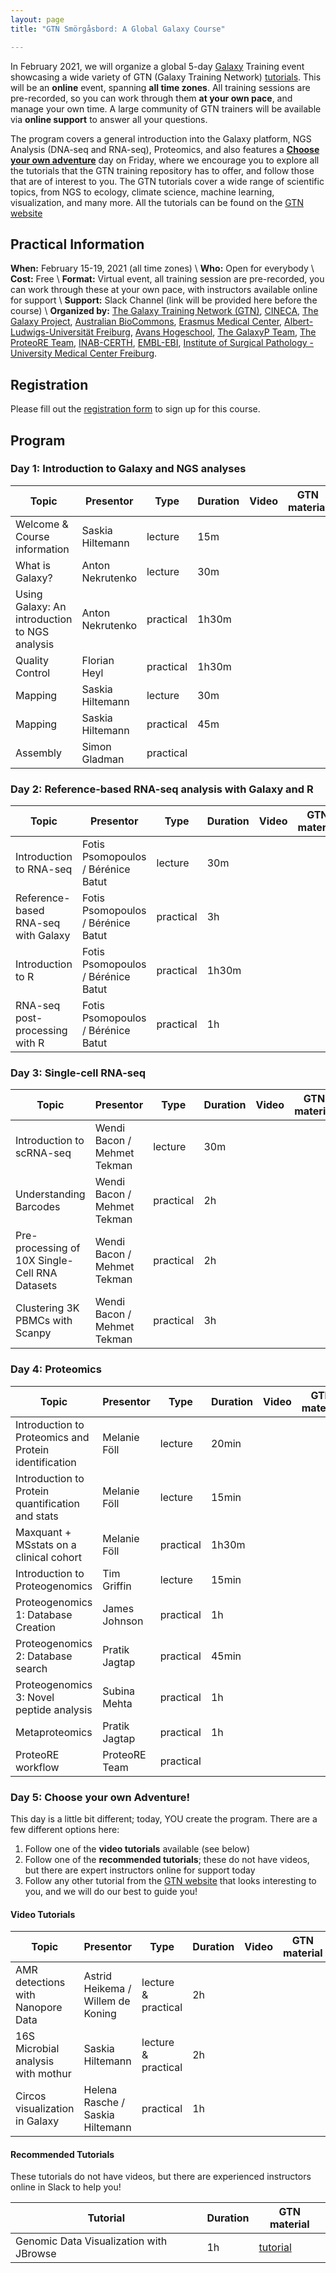 ```yaml
---
layout: page
title: "GTN Smörgåsbord: A Global Galaxy Course"

---
```



In February 2021, we will organize a global 5-day [Galaxy](https://galaxyproject.org) Training event showcasing a wide variety of GTN (Galaxy Training Network) [tutorials](https://training.galaxyproject.org). This will be an **online** event, spanning **all time zones**. All training sessions are pre-recorded, so you can work through them **at your own pace**, and manage your own time. A large community of GTN trainers will be available via **online support** to answer all your questions.

The program covers a general introduction into the Galaxy platform, NGS Analysis (DNA-seq and RNA-seq), Proteomics, and also features a [**Choose your own adventure**](https://en.wikipedia.org/wiki/Choose_Your_Own_Adventure) day on Friday, where we encourage you to explore all the tutorials that the GTN training repository has to offer, and follow those that are of interest to you. The GTN tutorials cover a wide range of scientific topics, from NGS to ecology, climate science, machine learning, visualization, and many more. All the tutorials can be found on the [GTN website](https://training.galaxyproject.org)

## Practical Information

**When:** February 15-19, 2021 (all time zones) \\
**Who:** Open for everybody \\
**Cost:** Free \\
**Format:** Virtual event, all training session are pre-recorded, you can work through these at your own pace, with instructors available online for support \\
**Support:** Slack Channel (link will be provided here before the course) \\
**Organized by:** [The Galaxy Training Network (GTN)](https://training.galaxyproject.org/training-material/hall-of-fame), [CINECA](https://www.cineca-project.eu/), [The Galaxy Project](https://galaxyproject.org), [Australian BioCommons](https://www.biocommons.org.au/), [Erasmus Medical Center](https://erasmusmc.nl),
[Albert-Ludwigs-Universität Freiburg](https://uni-freiburg.de/), [Avans Hogeschool](https://www.avans.nl), [The GalaxyP Team](http://galaxyp.org/), [The ProteoRE Team](http://www.proteore.org/), [INAB-CERTH](https://www.inab.certh.gr/), [EMBL-EBI](https://www.ebi.ac.uk/), [Institute of Surgical Pathology - University Medical Center Freiburg](https://www.uniklinik-freiburg.de/pathologie-en.html).

## Registration

Please fill out the [registration form](https://forms.gle/TN3Tuet8wm4i2umv5) to sign up for this course.

## Program

### Day 1: Introduction to Galaxy and NGS analyses

| Topic                        | Presentor        | Type      | Duration | Video | GTN material|
|------------------------------|------------------|-----------|----------|-------|-------------|
| Welcome & Course information | Saskia Hiltemann | lecture   | 15m      |       |             |
| What is Galaxy?              | Anton Nekrutenko | lecture   | 30m      |       |             |
| Using Galaxy: An introduction to NGS analysis | Anton Nekrutenko | practical | 1h30m | | |
| Quality Control              | Florian Heyl     | practical | 1h30m    |       |             |
| Mapping                      | Saskia Hiltemann | lecture   | 30m      |       |             |
| Mapping                      | Saskia Hiltemann | practical | 45m      |       |             |
| Assembly                     | Simon Gladman    | practical |          |       |             |


### Day 2: Reference-based RNA-seq analysis with Galaxy and R

| Topic                              | Presentor        | Type      | Duration | Video | GTN material|
|------------------------------------|------------------|-----------|----------|-------|-------------|
| Introduction to RNA-seq            | Fotis Psomopoulos / Bérénice Batut| lecture   | 30m      |       |             |
| Reference-based RNA-seq with Galaxy| Fotis Psomopoulos / Bérénice Batut| practical | 3h       |       |             |
| Introduction to R                  | Fotis Psomopoulos / Bérénice Batut| practical | 1h30m    |       |             |
| RNA-seq post-processing with R       | Fotis Psomopoulos / Bérénice Batut| practical | 1h       |       |             |

### Day 3: Single-cell RNA-seq

| Topic                        | Presentor        | Type      | Duration | Video | GTN material|
|------------------------------|------------------|-----------|----------|-------|-------------|
| Introduction to scRNA-seq    | Wendi Bacon / Mehmet Tekman | lecture   | 30m |   |   |
| Understanding Barcodes       | Wendi Bacon / Mehmet Tekman | practical | 2h  |   |   |
| Pre-processing of 10X Single-Cell RNA Datasets | Wendi Bacon / Mehmet Tekman | practical | 2h | | |
| Clustering 3K PBMCs with Scanpy | Wendi Bacon / Mehmet Tekman | practical | 3h | | |

### Day 4: Proteomics

| Topic                        | Presentor        | Type      | Duration | Video | GTN material|
|------------------------------|------------------|-----------|----------|-------|-------------|
| Introduction to Proteomics and Protein identification | Melanie Föll| lecture   | 20min |  | |
| Introduction to Protein quantification and stats      | Melanie Föll| lecture   | 15min |  | |
| Maxquant + MSstats on a clinical cohort               | Melanie Föll| practical | 1h30m |  | |
| Introduction to Proteogenomics | Tim Griffin | lecture | 15min | | |
| Proteogenomics 1: Database Creation | James Johnson | practical | 1h | | |
| Proteogenomics 2: Database search | Pratik Jagtap | practical | 45min | | |
| Proteogenomics 3: Novel peptide analysis | Subina Mehta | practical | 1h | | |
| Metaproteomics | Pratik Jagtap | practical | 1h | | |
| ProteoRE workflow | ProteoRE Team | practical | | | |




### Day 5: Choose your own Adventure!

This day is a little bit different; today, YOU create the program. There are a few different options here:

1. Follow one of the **video tutorials** available (see below)
2. Follow one of the **recommended tutorials**; these do not have videos, but there are expert instructors online for support today
3. Follow any other tutorial from the [GTN website](https://training.galaxyproject.org) that looks interesting to you, and we will do our best to guide you!

#### Video Tutorials


| Topic                             | Presentor        | Type      | Duration | Video | GTN material|
|-----------------------------------|------------------|-----------|----------|-------|-------------|
| AMR detections with Nanopore Data | Astrid Heikema / Willem de Koning | lecture & practical  | 2h  |       |             |
| 16S Microbial analysis with mothur | Saskia Hiltemann | lecture & practical | 2h | | |
| Circos visualization in Galaxy     | Helena Rasche / Saskia Hiltemann | practical | 1h | | |

#### Recommended Tutorials

These tutorials do not have videos, but there are experienced instructors online in Slack to help you!

| Tutorial                     |  Duration | GTN material |
|------------------------------|-----------|--------------|
| Genomic Data Visualization with JBrowse | 1h | [tutorial](https://training.galaxyproject.org/training-material/topics/visualisation/tutorials/jbrowse/tutorial.html)|

